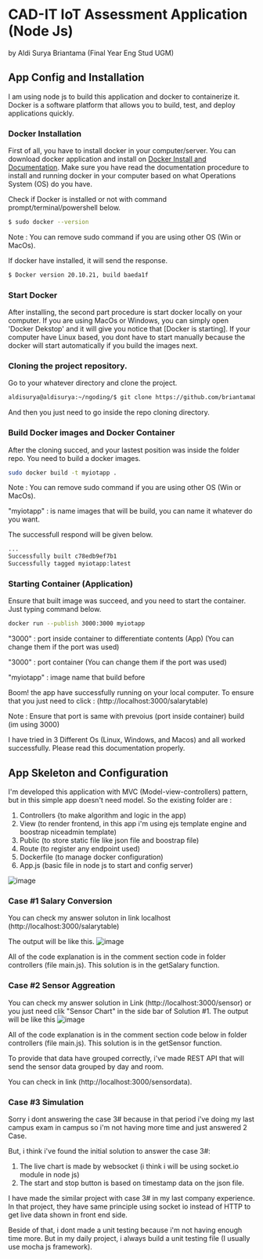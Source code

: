 
# CAD-IT IoT Assessment Application (Node Js)
by Aldi Surya Briantama (Final Year Eng Stud  UGM)


## App Config and Installation
I am using node js to build this application and docker to containerize it. Docker is a software platform that allows you to build, test, and deploy applications quickly.

### Docker Installation
First of all, you have to install docker in your computer/server. You can download docker application and install on [Docker Install and Documentation](https://docs.docker.com/get-docker).
Make sure you have read the documentation procedure to install and running docker in your computer based on what Operations System (OS) do you have. 

Check if Docker is installed or not with command prompt/terminal/powershell below.

```bash
$ sudo docker --version
```
Note : You can remove sudo command if you are using other OS (Win or MacOs).

If docker have installed, it will send the response.
```bash
$ Docker version 20.10.21, build baeda1f
```

### Start Docker
After installing, the second part procedure is start docker locally on your computer. If you are using MacOs or Windows, you can simply open 'Docker Dekstop' and it will give you notice that [Docker is starting]. If your computer have Linux based, you dont have to start manually because the docker will start automatically if you build the images next.

### Cloning the project repository.
Go to your whatever directory and clone the project.
```bash
aldisurya@aldisurya:~/ngoding/$ git clone https://github.com/briantama87/iot-solution-aldisurya.git
```
And then you just need to go inside the repo cloning directory.

### Build Docker images and Docker Container
After the cloning succed, and your lastest position was inside the folder repo. You need to build a docker images.
```bash
sudo docker build -t myiotapp .
```
Note : You can remove sudo command if you are using other OS (Win or MacOs).

"myiotapp" : is name images that will be build, you can name it whatever do you want.

The successfull respond will be given below.
```bash
...
Successfully built c78edb9ef7b1
Successfully tagged myiotapp:latest
```

### Starting Container (Application)
Ensure that built image was succeed, and you need to start the container. Just typing command below.
```bash
docker run --publish 3000:3000 myiotapp
```

"3000" : port inside container to differentiate contents (App) (You can change them if the port was used)

"3000" : port container (You can change them if the port was used)

"myiotapp" : image name that build before

Boom! the app have successfully running on your local computer. To ensure that you just need to click :
(http://localhost:3000/salarytable)

Note : Ensure that port is same with prevoius (port inside container) build (im using 3000)

I have tried in 3 Different Os (Linux, Windows, and Macos) and all worked successfully. Please read this documentation properly.


## App Skeleton and Configuration
I'm developed this application with MVC (Model-view-controllers) pattern, but in this simple app doesn't need model. So the existing folder are :
1. Controllers {to make algorithm and logic in the app)
2. View (to render frontend, in this app i'm using ejs template engine and boostrap niceadmin template)
3. Public (to store static file like json file and boostrap file)
4. Route (to register any endpoint used)
5. Dockerfile (to manage docker configuration)
6. App.js (basic file in node js to start and config server)

![image](https://user-images.githubusercontent.com/70438773/206243783-497e1886-8a8c-40dc-b1f1-abbac984ca36.png)

### Case #1 Salary Conversion
You can check my answer soluton in link localhost (http://localhost:3000/salarytable)

The output will be like this.
![image](https://user-images.githubusercontent.com/70438773/206244772-0b57f9c3-5d40-4cf8-a003-87051cd06a85.png)

All of the code explanation is in the comment section code in folder controllers (file main.js). This solution is in the getSalary function.

### Case #2 Sensor Aggreation
You can check my answer solution in Link (http://localhost:3000/sensor)
or you just need clik "Sensor Chart" in the side bar of Solution #1.
The output will be like this
![image](https://user-images.githubusercontent.com/70438773/206245410-6551542a-e1db-41ce-a533-af2495d2f894.png)

All of the code explanation is in the comment section code below in folder controllers (file main.js). This solution is in the getSensor function.

To provide that data have grouped correctly, i've made REST API that will send the sensor data grouped by day and room.

You can check in link (http://localhost:3000/sensordata).

### Case #3 Simulation
Sorry i dont answering the case 3# because in that period i've doing my last campus exam in campus so i'm not having more time and just answered 2 Case.

But, i think i've found the initial solution to answer the case 3#:
1. The live chart is made by websocket (i think i will be using socket.io module in node js)
2. The start and stop button is based on timestamp data on the json file.

I have made the similar project with case 3# in my last company experience. In that project, they have same principle using socket io instead of HTTP to get live data shown in front end side.

Beside of that, i dont made a unit testing because i'm not having enough time more. But in my daily project, i always build a unit testing file (I usually use mocha js framework).




